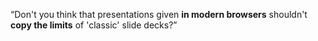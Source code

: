 <!--
{
	"title": "파일 구조",
	"group": 1,
	"order": 8
}
-->

<q>Don't you think that presentations given <strong>in modern browsers</strong> shouldn't <strong>copy the limits</strong> of 'classic' slide decks?</q>